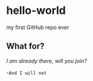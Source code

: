 # hello-world
my first GitHub repo ever
## What for?
*I am already there, will you join?*

-`And I will not`
